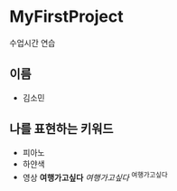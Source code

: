 # MyFirstProject
수업시간 연습
## 이름
- 김소민
## 나를 표현하는 키워드
- 피아노
- 하얀색
- 영상
**여행가고싶다**
  *여행가고싶다*
   <sup>여행가고싶다<sup>
